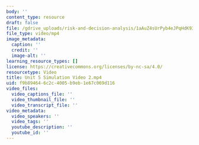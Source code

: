 ```yaml
---
body: ''
content_type: resource
draft: false
file: /gdrive_uploads/risk-and-decision-analysis/1aAuZ4sUrPyb4eJPqHdK93ytCoopkl1Xu/unit-5-simulation-video-2.mp4
file_type: video/mp4
image_metadata:
  caption: ''
  credit: ''
  image-alt: ''
learning_resource_types: []
license: https://creativecommons.org/licenses/by-nc-sa/4.0/
resourcetype: Video
title: Unit 5 Simulation Video 2.mp4
uid: f9b89464-6c2c-4005-b9eb-1e67c069d116
video_files:
  video_captions_file: ''
  video_thumbnail_file: ''
  video_transcript_file: ''
video_metadata:
  video_speakers: ''
  video_tags: ''
  youtube_description: ''
  youtube_id: ''
---
```

